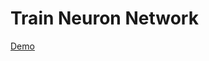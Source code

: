 # Train Neuron Network

[Demo](https://hoangtran0410.github.io/p5js-playground/2023/neural-network/)
